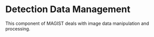 # Detection Data Management
This component of MAGIST deals with image data manipulation and processing.
